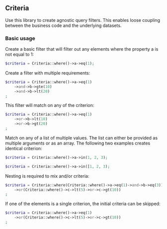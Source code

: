 ## Criteria

Use this library to create agnostic query filters. This enables loose coupling between the business code and the underlying datasets.

### Basic usage

Create a basic filter that will filter out any elements where the property a is not equal to 1:

```php
$criteria = Criteria::where()->a->eq(1);
```  

Create a filter with multiple requirements:

```php
$criteria = Criteria::where()->a->eq(1)
    ->and->b->gte(10)
    ->and->b->lt(20)
;
``` 
 
This filter will match on any of the criterion:

```php
$criteria = Criteria::where()->a->eq(1)
    ->or->b->lt(10)
    ->or->b->gt(20)
;
```  

Match on any of a list of multiple values. The list can either be provided as multiple arguments or as an array. The following two examples creates identical criterion:

```php
$criteria = Criteria::where()->a->in(1, 2, 3);

$criteria = Criteria::where()->a->in([1, 2, 3);
```

Nesting is required to mix and/or criteria:

```php
$criteria = Criteria::where(Criteria::where()->a->eq(1)->and->b->eq(3))
    ->or(Criteria::where()->c->lt(5)->or->c->gt(10))
;
``` 

If one of the elements is a single criterion, the initial criteria can be skipped:

```php
$criteria = Criteria::where()->a->eq(1)
    ->or(Criteria::where()->c->lt(5)->or->c->gt(10))
;
```  
